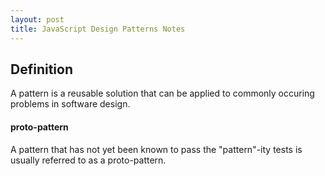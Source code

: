 ```yaml
---
layout: post
title: JavaScript Design Patterns Notes
---
```


## Definition

A pattern is a reusable solution that can be applied to commonly occuring problems in software design.

#### proto-pattern

A pattern that has not yet been known to pass the "pattern"-ity tests is usually referred to as a proto-pattern.


